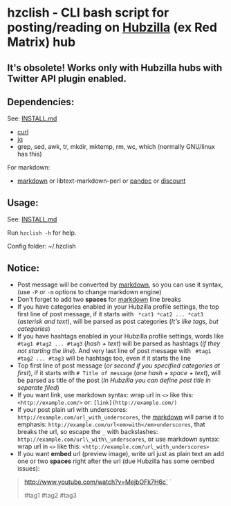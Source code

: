 # hzclish - CLI bash script for posting/reading on [Hubzilla](https://project.hubzilla.org/) (ex Red Matrix) hub

## It's obsolete! Works only with Hubzilla hubs with  Twitter API plugin enabled.

## Dependencies:

See: [INSTALL.md](src/master/dependencies/INSTALL.md)

* [curl](https://curl.haxx.se/)
* [jq](https://stedolan.github.io/jq/)
* grep, sed, awk, tr, mkdir, mktemp, rm, wc, which (normally GNU/linux has this)

For markdown:

* [markdown][mdown] or  libtext-markdown-perl or [pandoc](http://pandoc.org/) or [discount](https://github.com/Orc/discount)


## Usage:

See: [INSTALL.md](src/master/INSTALL.md)

Run `hzclish -h` for help.

Config folder: ~/.hzclish

## Notice:

* Post message will be converted by [markdown][mdown], so you can use it syntax, (use `-P` or `-m` options to change markdown engine)
* Don't forget to add two **spaces** for [markdown][mdown] line breaks
* If you have categories enabled in your Hubzilla profile settings, the top first line of post message, if it starts with ` *cat1 *cat2 ... *cat3` (*asterisk and text*), will be parsed as post categories (*It's like tags, but categories*)
* If you have hashtags enabled in your Hubzilla profile settings, words like ` #tag1 #tag2 ... #tag3` (*hash \+ text*) will be parsed as hashtags (*if they not starting the line*). And very last line of post message with ` #tag1 #tag2 ... #tag3` will be hashtags too, even if it starts the line
* Top first line of post message (*or second if you specified categories at first*), if it starts with `# Title of message` (*one hash \+ space \+ text*), will be parsed as title of the post (*In Hubzilla you can define post title in separate filed*)
* If you want link, use markdown syntax: wrap  url  in `<>` like this: `<http://example.com/>` or: `[link](http://example.com/)`
* If your post plain url with underscores: `http://example.com/url_with_underscores`, the [markdown][mdown] will parse it to emphasis: `http://example.com/url<em>with</em>underscores`, that breaks the url, so escape the `_` with backslashes: `http://example.com/url\_with\_underscores`, or use markdown syntax: wrap  url  in `<>` like this: `<http://example.com/url_with_underscores>`
* If you want **embed** url (preview image), write url just as plain text an add one or two **spaces** right after the url (due Hubzilla has some oembed issues):

> http://www.youtube.com/watch?v=MejbOFk7H6c`  `  
>
> \#tag1 \#tag2 \#tag3

[mdown]: http://daringfireball.net/projects/markdown/syntax